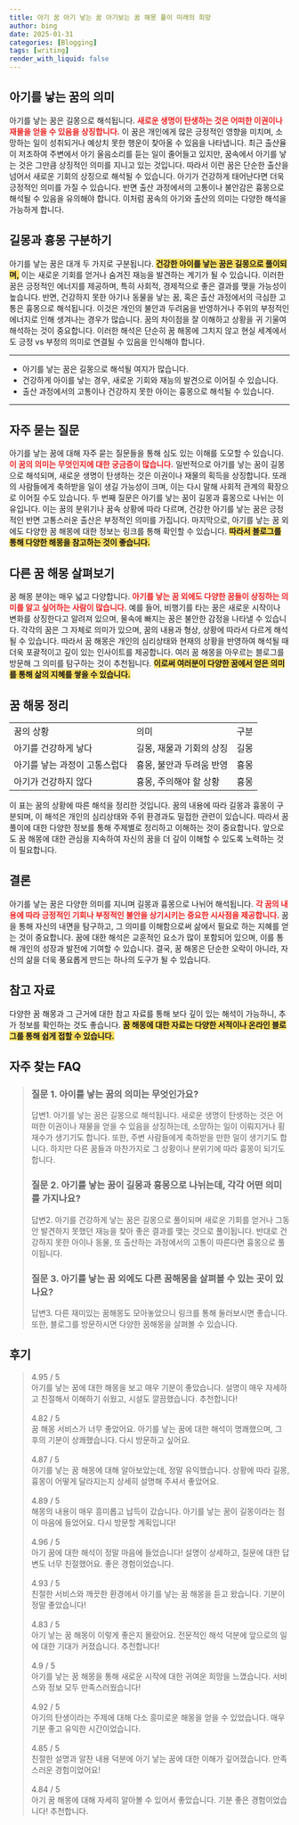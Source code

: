 ```yaml
---
title: 아기 꿈 아기 낳는 꿈 아기보는 꿈 해몽 풀이 미래의 희망
author: bing
date: 2025-01-31
categories: [Blogging]
tags: [writing]
render_with_liquid: false
---
```



<h2 id='아기를낳는꿈의의미'>아기를 낳는 꿈의 의미</h2>

<p>아기를 낳는 꿈은 길몽으로 해석됩니다. <b><span style="color: #ee2323;">새로운 생명이 탄생하는 것은 어떠한 이권이나 재물을 얻을 수 있음을 상징합니다.</span></b> 이 꿈은 개인에게 많은 긍정적인 영향을 미치며, 소망하는 일이 성취되거나 예상치 못한 행운이 찾아올 수 있음을 나타냅니다. 최근 출산율이 저조하여 주변에서 아기 울음소리를 듣는 일이 줄어들고 있지만, 꿈속에서 아기를 낳는 것은 그만큼 상징적인 의미를 지니고 있는 것입니다. 따라서 이런 꿈은 단순한 출산을 넘어서 새로운 기회의 상징으로 해석될 수 있습니다. 아기가 건강하게 태어난다면 더욱 긍정적인 의미를 가질 수 있습니다. 반면 출산 과정에서의 고통이나 불안감은 흉몽으로 해석될 수 있음을 유의해야 합니다. 이처럼 꿈속의 아기와 출산의 의미는 다양한 해석을 가능하게 합니다.</p>

<h2 id='길몽과흉몽구분하기'>길몽과 흉몽 구분하기</h2>

<p>아기를 낳는 꿈은 대개 두 가지로 구분됩니다. <b><span style="background-color: #ffe066;">건강한 아이를 낳는 꿈은 길몽으로 풀이되며,</span></b> 이는 새로운 기회를 얻거나 숨겨진 재능을 발견하는 계기가 될 수 있습니다. 이러한 꿈은 긍정적인 에너지를 제공하며, 특히 사회적, 경제적으로 좋은 결과를 맺을 가능성이 높습니다. 반면, 건강하지 못한 아기나 동물을 낳는 꿈, 혹은 출산 과정에서의 극심한 고통은 흉몽으로 해석됩니다. 이것은 개인의 불안과 두려움을 반영하거나 주위의 부정적인 에너지로 인해 생겨나는 경우가 많습니다. 꿈의 차이점을 잘 이해하고 상황을 귀 기울여 해석하는 것이 중요합니다. 이러한 해석은 단순히 꿈 해몽에 그치지 않고 현실 세계에서도 긍정 vs 부정의 의미로 연결될 수 있음을 인식해야 합니다.</p>

<hr />

<ul>
    <li>아기를 낳는 꿈은 길몽으로 해석될 여지가 많습니다.</li>
    <li>건강하게 아이를 낳는 경우, 새로운 기회와 재능의 발견으로 이어질 수 있습니다.</li>
    <li>출산 과정에서의 고통이나 건강하지 못한 아이는 흉몽으로 해석될 수 있습니다.</li>
</ul>

<hr />

<h2 id='자주묻는질문'>자주 묻는 질문</h2>

<p>아기를 낳는 꿈에 대해 자주 묻는 질문들을 통해 심도 있는 이해를 도모할 수 있습니다. <b><span style="color: #ee2323;">이 꿈의 의미는 무엇인지에 대한 궁금증이 많습니다.</span></b> 일반적으로 아기를 낳는 꿈이 길몽으로 해석되며, 새로운 생명이 탄생하는 것은 이권이나 재물의 획득을 상징합니다. 또래의 사람들에게 축하받을 일이 생길 가능성이 크며, 이는 다시 말해 사회적 관계의 확장으로 이어질 수도 있습니다. 두 번째 질문은 아기를 낳는 꿈이 길몽과 흉몽으로 나뉘는 이유입니다. 이는 꿈의 분위기나 꿈속 상황에 따라 다르며, 건강한 아기를 낳는 꿈은 긍정적인 반면 고통스러운 출산은 부정적인 의미를 가집니다. 마지막으로, 아기를 낳는 꿈 외에도 다양한 꿈 해몽에 대한 정보는 링크를 통해 확인할 수 있습니다. <b><span style="background-color: #ffe066;">따라서 블로그를 통해 다양한 해몽을 참고하는 것이 좋습니다.</span></b> </p>

<h2 id='다른꿈해몽살펴보기'>다른 꿈 해몽 살펴보기</h2>

<p>꿈 해몽 분야는 매우 넓고 다양합니다. <b><span style="color: #ee2323;">아기를 낳는 꿈 외에도 다양한 꿈들이 상징하는 의미를 알고 싶어하는 사람이 많습니다.</span></b> 예를 들어, 비행기를 타는 꿈은 새로운 시작이나 변화를 상징한다고 알려져 있으며, 물속에 빠지는 꿈은 불안한 감정을 나타낼 수 있습니다. 각각의 꿈은 그 자체로 의미가 있으며, 꿈의 내용과 형상, 상황에 따라서 다르게 해석될 수 있습니다. 따라서 꿈 해몽은 개인의 심리상태와 현재의 상황을 반영하여 해석될 때 더욱 포괄적이고 깊이 있는 인사이트를 제공합니다. 여러 꿈 해몽을 아우르는 블로그를 방문해 그 의미를 탐구하는 것이 추천됩니다. <b><span style="background-color: #ffe066;">이로써 여러분이 다양한 꿈에서 얻은 의미를 통해 삶의 지혜를 쌓을 수 있습니다.</span></b></p>

<h2 id='꿈해몽정리'>꿈 해몽 정리</h2>

<table>
    <tr>
        <td>꿈의 상황</td>
        <td>의미</td>
        <td>구분</td>
    </tr>
    <tr>
        <td>아기를 건강하게 낳다</td>
        <td>길몽, 재물과 기회의 상징</td>
        <td>길몽</td>
    </tr>
    <tr>
        <td>아기를 낳는 과정이 고통스럽다</td>
        <td>흉몽, 불안과 두려움 반영</td>
        <td>흉몽</td>
    </tr>
    <tr>
        <td>아기가 건강하지 않다</td>
        <td>흉몽, 주의해야 할 상황</td>
        <td>흉몽</td>
    </tr>
</table>

<p>이 표는 꿈의 상황에 따른 해석을 정리한 것입니다. 꿈의 내용에 따라 길몽과 흉몽이 구분되며, 이 해석은 개인의 심리상태와 주위 환경과도 밀접한 관련이 있습니다. 따라서 꿈 풀이에 대한 다양한 정보를 통해 주제별로 정리하고 이해하는 것이 중요합니다. 앞으로도 꿈 해몽에 대한 관심을 지속하여 자신의 꿈을 더 깊이 이해할 수 있도록 노력하는 것이 필요합니다.</p>

<h2 id='결론'>결론</h2>

<p>아기를 낳는 꿈은 다양한 의미를 지니며 길몽과 흉몽으로 나뉘어 해석됩니다. <b><span style="color: #ee2323;">각 꿈의 내용에 따라 긍정적인 기회나 부정적인 불안을 상기시키는 중요한 시사점을 제공합니다.</span></b> 꿈을 통해 자신의 내면을 탐구하고, 그 의미를 이해함으로써 삶에서 필요로 하는 지혜를 얻는 것이 중요합니다. 꿈에 대한 해석은 교훈적인 요소가 많이 포함되어 있으며, 이를 통해 개인의 성장과 발전에 기여할 수 있습니다. 결국, 꿈 해몽은 단순한 오락이 아니라, 자신의 삶을 더욱 풍요롭게 만드는 하나의 도구가 될 수 있습니다.</p>

<h2 id='참고자료'>참고 자료</h2>

<p>다양한 꿈 해몽과 그 근거에 대한 참고 자료를 통해 보다 깊이 있는 해석이 가능하니, 추가 정보를 확인하는 것도 좋습니다. <b><span style="background-color: #ffe066;">꿈 해몽에 대한 자료는 다양한 서적이나 온라인 블로그를 통해 쉽게 접할 수 있습니다.</span></b></p>


<h2 id='자주_찾는_FAQ'>자주 찾는 FAQ</h2>
<div itemscope="" itemtype="https://schema.org/FAQPage"> 
<blockquote> 
<div itemscope="" itemprop="mainEntity" itemtype="https://schema.org/Question"> 
<h3 itemprop="name">질문 1. 아이를 낳는 꿈의 의미는 무엇인가요?</h3> 
<div itemscope="" itemprop="acceptedAnswer" itemtype="https://schema.org/Answer"> 
<span itemprop="text"> 
<p>답변1. 아기를 낳는 꿈은 길몽으로 해석됩니다. 새로운 생명이 탄생하는 것은 어떠한 이권이나 재물을 얻을 수 있음을 상징하는데, 소망하는 일이 이뤄지거나 횡재수가 생기기도 합니다. 또한, 주변 사람들에게 축하받을 만한 일이 생기기도 합니다. 하지만 다른 꿈들과 마찬가지로 그 상황이나 분위기에 따라 흉몽이 되기도 합니다.</p> 
</span> 
</div> 
</div> 

<div itemscope="" itemprop="mainEntity" itemtype="https://schema.org/Question"> 
<h3 itemprop="name">질문 2. 아기를 낳는 꿈이 길몽과 흉몽으로 나뉘는데, 각각 어떤 의미를 가지나요?</h3> 
<div itemscope="" itemprop="acceptedAnswer" itemtype="https://schema.org/Answer"> 
<span itemprop="text"> 
<p>답변2. 아기를 건강하게 낳는 꿈은 길몽으로 풀이되며 새로운 기회를 얻거나 그동안 발견하지 못했던 재능을 찾아 좋은 결과를 맺는 것으로 풀이됩니다. 반대로 건강하지 못한 아이나 동물, 또 출산하는 과정에서의 고통이 따른다면 흉몽으로 풀이됩니다.</p> 
</span> 
</div> 
</div> 

<div itemscope="" itemprop="mainEntity" itemtype="https://schema.org/Question"> 
<h3 itemprop="name">질문 3. 아기를 낳는 꿈 외에도 다른 꿈해몽을 살펴볼 수 있는 곳이 있나요?</h3> 
<div itemscope="" itemprop="acceptedAnswer" itemtype="https://schema.org/Answer"> 
<span itemprop="text"> 
<p>답변3. 다른 재미있는 꿈해몽도 모아놓았으니 링크를 통해 둘러보시면 좋습니다. 또한, 블로그를 방문하시면 다양한 꿈해몽을 살펴볼 수 있습니다.</p> 
</span> 
</div> 
</div> 
</blockquote> 
</div>
<h2 id='후기'>후기</h2>
<div itemscope itemtype="https://schema.org/Product">
  <blockquote>
  <div itemprop="review" itemscope itemtype="https://schema.org/Review">
      <div itemprop="reviewRating" itemscope itemtype="https://schema.org/Rating"> <span itemprop="ratingValue">4.95</span> / <span itemprop="bestRating">5</span> </div>
      <span itemprop="reviewBody">아기를 낳는 꿈에 대한 해몽을 보고 매우 기분이 좋았습니다. 설명이 매우 자세하고 친절해서 이해하기 쉬웠고, 시설도 깔끔했습니다. 추천합니다!</span>
  </div>
  <br>
  <div itemprop="review" itemscope itemtype="https://schema.org/Review">
      <div itemprop="reviewRating" itemscope itemtype="https://schema.org/Rating"> <span itemprop="ratingValue">4.82</span> / <span itemprop="bestRating">5</span> </div>
      <span itemprop="reviewBody">꿈 해몽 서비스가 너무 좋았어요. 아기를 낳는 꿈에 대한 해석이 명쾌했으며, 그 후의 기분이 상쾌했습니다. 다시 방문하고 싶어요.</span>
  </div>
  <br>
  <div itemprop="review" itemscope itemtype="https://schema.org/Review">
      <div itemprop="reviewRating" itemscope itemtype="https://schema.org/Rating"> <span itemprop="ratingValue">4.87</span> / <span itemprop="bestRating">5</span> </div>
      <span itemprop="reviewBody">아기를 낳는 꿈 해몽에 대해 알아보았는데, 정말 유익했습니다. 상황에 따라 길몽, 흉몽이 어떻게 달라지는지 상세히 설명해 주셔서 좋았어요.</span>
  </div>
  <br>
  <div itemprop="review" itemscope itemtype="https://schema.org/Review">
      <div itemprop="reviewRating" itemscope itemtype="https://schema.org/Rating"> <span itemprop="ratingValue">4.89</span> / <span itemprop="bestRating">5</span> </div>
      <span itemprop="reviewBody">해몽의 내용이 매우 흥미롭고 납득이 갔습니다. 아기를 낳는 꿈이 길몽이라는 점이 마음에 들었어요. 다시 방문할 계획입니다!</span>
  </div>
  <br>
  <div itemprop="review" itemscope itemtype="https://schema.org/Review">
      <div itemprop="reviewRating" itemscope itemtype="https://schema.org/Rating"> <span itemprop="ratingValue">4.96</span> / <span itemprop="bestRating">5</span> </div>
      <span itemprop="reviewBody">아기 꿈에 대한 해석이 정말 마음에 들었습니다! 설명이 상세하고, 질문에 대한 답변도 너무 친절했어요. 좋은 경험이었습니다.</span>
  </div>
  <br>
  <div itemprop="review" itemscope itemtype="https://schema.org/Review">
      <div itemprop="reviewRating" itemscope itemtype="https://schema.org/Rating"> <span itemprop="ratingValue">4.93</span> / <span itemprop="bestRating">5</span> </div>
      <span itemprop="reviewBody">친절한 서비스와 깨끗한 환경에서 아기를 낳는 꿈 해몽을 듣고 왔습니다. 기분이 정말 좋았습니다!</span>
  </div>
  <br>
  <div itemprop="review" itemscope itemtype="https://schema.org/Review">
      <div itemprop="reviewRating" itemscope itemtype="https://schema.org/Rating"> <span itemprop="ratingValue">4.83</span> / <span itemprop="bestRating">5</span> </div>
      <span itemprop="reviewBody">아기 낳는 꿈 해몽이 이렇게 좋은지 몰랐어요. 전문적인 해석 덕분에 앞으로의 일에 대한 기대가 커졌습니다. 추천합니다!</span>
  </div>
  <br>
  <div itemprop="review" itemscope itemtype="https://schema.org/Review">
      <div itemprop="reviewRating" itemscope itemtype="https://schema.org/Rating"> <span itemprop="ratingValue">4.9</span> / <span itemprop="bestRating">5</span> </div>
      <span itemprop="reviewBody">아기를 낳는 꿈 해몽을 통해 새로운 시작에 대한 귀여운 희망을 느꼈습니다. 서비스와 정보 모두 만족스러웠습니다!</span>
  </div>
  <br>
  <div itemprop="review" itemscope itemtype="https://schema.org/Review">
      <div itemprop="reviewRating" itemscope itemtype="https://schema.org/Rating"> <span itemprop="ratingValue">4.92</span> / <span itemprop="bestRating">5</span> </div>
      <span itemprop="reviewBody">아기의 탄생이라는 주제에 대해 다소 흥미로운 해몽을 얻을 수 있었습니다. 매우 기분 좋고 유익한 시간이었습니다.</span>
  </div>
  <br>
  <div itemprop="review" itemscope itemtype="https://schema.org/Review">
      <div itemprop="reviewRating" itemscope itemtype="https://schema.org/Rating"> <span itemprop="ratingValue">4.85</span> / <span itemprop="bestRating">5</span> </div>
      <span itemprop="reviewBody">친절한 설명과 알찬 내용 덕분에 아기 낳는 꿈에 대한 이해가 깊어졌습니다. 만족스러운 경험이었어요!</span>
  </div>
  <br>
  <div itemprop="review" itemscope itemtype="https://schema.org/Review">
      <div itemprop="reviewRating" itemscope itemtype="https://schema.org/Rating"> <span itemprop="ratingValue">4.84</span> / <span itemprop="bestRating">5</span> </div>
      <span itemprop="reviewBody">아기 꿈 해몽에 대해 자세히 알아볼 수 있어서 좋았습니다. 기분 좋은 경험이었습니다! 추천합니다.</span>
  </div>
  </blockquote>
</div>
